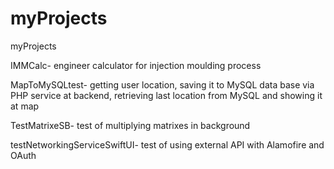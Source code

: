 # myProjects
myProjects

IMMCalc- engineer calculator for injection moulding process

MapToMySQLtest- getting user location, saving it to MySQL data base via PHP service at backend, retrieving last location from MySQL and showing it at map

TestMatrixeSB- test of multiplying matrixes in background

testNetworkingServiceSwiftUI- test of using external API with Alamofire and OAuth

